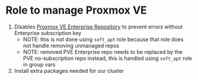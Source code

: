 # Role to manage Proxmox VE

1. Disables [Proxmox VE Enterprise Repository](https://pve.proxmox.com/wiki/Package_Repositories#sysadmin_enterprise_repo) to prevent errors without Enterprise subscription key
    - NOTE: this is not done using `soft_apt` role because that role does not handle removing unmanaged repos
    - NOTE: removed PVE Enterprise repo needs to be replaced by the PVE no-subscription repo instead, this is handled using `soft_apt` role in group vars
2. Install extra packages needed for our cluster
